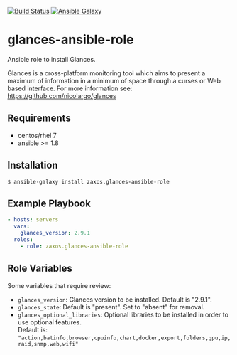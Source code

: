 [![Build Status](https://travis-ci.org/zaxos/glances-ansible-role.svg?branch=master)](https://travis-ci.org/zaxos/glances-ansible-role)
[![Ansible Galaxy](https://img.shields.io/badge/galaxy-_zaxos.glances--ansible--role-blue.svg)](https://galaxy.ansible.com/zaxos/glances-ansible-role/)

glances-ansible-role
====================

Ansible role to install Glances.

Glances is a cross-platform monitoring tool which aims to present a maximum of information in a minimum of space through a curses or Web based interface. For more information see: https://github.com/nicolargo/glances

Requirements
------------
* centos/rhel 7  
* ansible >= 1.8

Installation
------------
```
$ ansible-galaxy install zaxos.glances-ansible-role
```

Example Playbook
----------------
```yaml
- hosts: servers
  vars:
    glances_version: 2.9.1
  roles:
    - role: zaxos.glances-ansible-role
```

Role Variables
--------------
Some variables that require review:
- `glances_version`: Glances version to be installed. Default is "2.9.1".
- `glances_state`: Default is "present". Set to "absent" for removal.
- `glances_optional_libraries`: Optional libraries to be installed in order to use optional features.  
Default is: `"action,batinfo,browser,cpuinfo,chart,docker,export,folders,gpu,ip,raid,snmp,web,wifi"`
